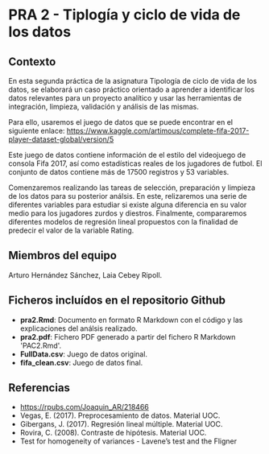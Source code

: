 # PRA 2 - Tiplogía y ciclo de vida de los datos

## Contexto

En esta segunda práctica de la asignatura Tipología de ciclo de vida de los datos, se elaborará un caso práctico orientado a aprender a identificar los datos relevantes para un proyecto analítico y usar las herramientas de integración, limpieza, validación y análisis de las mismas.

Para ello, usaremos el juego de datos que se puede encontrar en el siguiente enlace:
https://www.kaggle.com/artimous/complete-fifa-2017-player-dataset-global/version/5

Este juego de datos contiene información de el estilo del videojuego de consola Fifa 2017, así como estadísticas reales de los jugadores de futbol. El conjunto de datos contiene más de 17500 registros y 53 variables.

Comenzaremos realizando las tareas de selección, preparación y limpieza de los datos para su posterior análsis. En este, relizaremos una serie de diferentes variables para estudiar si existe alguna diferencia en su valor medio para los jugadores zurdos y diestros. Finalmente, compararemos diferentes modelos de regresión lineal propuestos con la finalidad de predecir el valor de la variable Rating.

## Miembros del equipo

Arturo Hernández Sánchez, Laia Cebey Ripoll.


## Ficheros incluídos en el repositorio Github

* **pra2.Rmd**: Documento en formato R Markdown con el código y las explicaciones del análsis realizado.
* **pra2.pdf**: Fichero PDF generado a partir del fichero R Markdown 'PAC2.Rmd'.
* **FullData.csv**: Juego de datos original.
* **fifa_clean.csv**: Juego de datos final.

## Referencias

* https://rpubs.com/Joaquin_AR/218466
* Vegas, E. (2017). Preprocesamiento de datos. Material UOC.
* Gibergans, J. (2017). Regresión lineal múltiple. Material UOC.
* Rovira, C. (2008). Contraste de hipótesis. Material UOC.
* Test for homogeneity of variances - Lavene’s test and the Fligner
